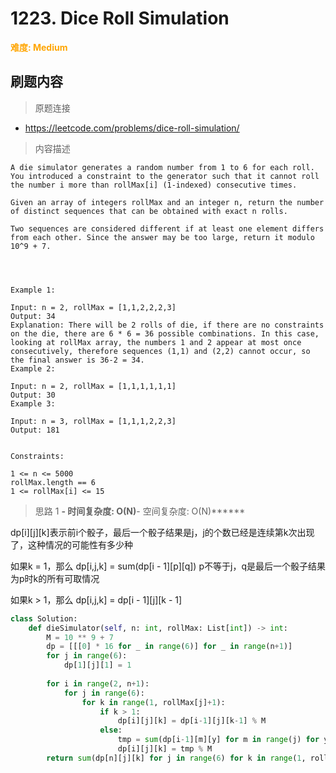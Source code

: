 # 1223. Dice Roll Simulation

**<font color=orange>难度: Medium</font>**

## 刷题内容

> 原题连接

* https://leetcode.com/problems/dice-roll-simulation/

> 内容描述

```
A die simulator generates a random number from 1 to 6 for each roll. You introduced a constraint to the generator such that it cannot roll the number i more than rollMax[i] (1-indexed) consecutive times. 

Given an array of integers rollMax and an integer n, return the number of distinct sequences that can be obtained with exact n rolls.

Two sequences are considered different if at least one element differs from each other. Since the answer may be too large, return it modulo 10^9 + 7.

 
 

Example 1:

Input: n = 2, rollMax = [1,1,2,2,2,3]
Output: 34
Explanation: There will be 2 rolls of die, if there are no constraints on the die, there are 6 * 6 = 36 possible combinations. In this case, looking at rollMax array, the numbers 1 and 2 appear at most once consecutively, therefore sequences (1,1) and (2,2) cannot occur, so the final answer is 36-2 = 34.
Example 2:

Input: n = 2, rollMax = [1,1,1,1,1,1]
Output: 30
Example 3:

Input: n = 3, rollMax = [1,1,1,2,2,3]
Output: 181
 

Constraints:

1 <= n <= 5000
rollMax.length == 6
1 <= rollMax[i] <= 15
```

> 思路 1
******- 时间复杂度: O(N)******- 空间复杂度: O(N)******

dp[i][j][k]表示前i个骰子，最后一个骰子结果是j，j的个数已经是连续第k次出现了，这种情况的可能性有多少种

如果k = 1，那么
dp[i,j,k] = sum(dp[i - 1][p][q]) p不等于j，q是最后一个骰子结果为p时k的所有可取情况

如果k > 1，那么
dp[i,j,k] = dp[i - 1][j][k - 1]

```python
class Solution:
    def dieSimulator(self, n: int, rollMax: List[int]) -> int:
        M = 10 ** 9 + 7
        dp = [[[0] * 16 for _ in range(6)] for _ in range(n+1)]
        for j in range(6):
            dp[1][j][1] = 1
        
        for i in range(2, n+1):
            for j in range(6):
                for k in range(1, rollMax[j]+1):
                    if k > 1:
                        dp[i][j][k] = dp[i-1][j][k-1] % M
                    else:
                        tmp = sum(dp[i-1][m][y] for m in range(j) for y in range(1, rollMax[m]+1)) + sum(dp[i-1][m][y] for m in range(j+1, 6) for y in range(1, rollMax[m]+1))
                        dp[i][j][k] = tmp % M
        return sum(dp[n][j][k] for j in range(6) for k in range(1, rollMax[j]+1)) % M
```





















